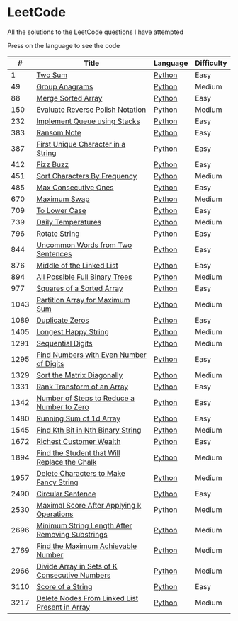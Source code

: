 # LeetCode

All the solutions to the LeetCode questions I have attempted

Press on the language to see the code

| #    | Title                                                                                                                             | Language                                                                      | Difficulty |
| ---- | --------------------------------------------------------------------------------------------------------------------------------- | ----------------------------------------------------------------------------- | ---------- |
| 1    | [Two Sum](https://leetcode.com/problems/two-sum/)                                                                                 | [Python](./Python%20Solutions/1-TwoSum.py)                                    | Easy       |
| 49   | [Group Anagrams](https://leetcode.com/problems/group-anagrams/)                                                                   | [Python](./Python%20Solutions/49-GroupAnagrams.py)                            | Medium     |
| 88   | [Merge Sorted Array](https://leetcode.com/problems/merge-sorted-array/)                                                           | [Python](./Python%20Solutions/88-MergeSortedArray.py)                         | Easy       |
| 150  | [Evaluate Reverse Polish Notation](https://leetcode.com/problems/evaluate-reverse-polish-notation/)                               | [Python](./Python%20Solutions/150-EvaluateReversePolishNotation.py)           | Medium     |
| 232  | [Implement Queue using Stacks](https://leetcode.com/problems/implement-queue-using-stacks/)                                       | [Python](./Python%20Solutions/232-QueueUsingStack.py)                         | Easy       |
| 383  | [Ransom Note](https://leetcode.com/problems/ransom-note/)                                                                         | [Python](./Python%20Solutions/383-RansomNote.py)                              | Easy       |
| 387  | [First Unique Character in a String](https://leetcode.com/problems/first-unique-character-in-a-string/)                           | [Python](./Python%20Solutions/387-FirstUniqChar.py)                           | Easy       |
| 412  | [Fizz Buzz](https://leetcode.com/problems/fizz-buzz/)                                                                             | [Python](./Python%20Solutions/412-FizzBuzz.py)                                | Easy       |
| 451  | [Sort Characters By Frequency](https://leetcode.com/problems/sort-characters-by-frequency/)                                       | [Python](./Python%20Solutions/451-SortCharactersByFrequency.py)               | Medium     |
| 485  | [Max Consecutive Ones](https://leetcode.com/problems/max-consecutive-ones/)                                                       | [Python](./Python%20Solutions/485-MaxConsecutiveOnes.py)                      | Easy       |
| 670  | [Maximum Swap](https://leetcode.com/problems/maximum-swap/)                                                                       | [Python](./Python%20Solutions/670-MaximumSwap.py)                             | Medium     |
| 709  | [To Lower Case](https://leetcode.com/problems/to-lower-case/)                                                                     | [Python](./Python%20Solutions/709-ToLower)                                    | Easy       |
| 739  | [Daily Temperatures](https://leetcode.com/problems/daily-temperatures/)                                                           | [Python](./Python%20Solutions/739-DailyTemperature.py)                        | Medium     |
| 796  | [Rotate String](https://leetcode.com/problems/rotate-string/)                                                                     | [Python](./Python%20Solutions/796-RotateString.py)                            | Easy       |
| 844  | [Uncommon Words from Two Sentences](https://leetcode.com/problems/uncommon-words-from-two-sentences/)                             | [Python](./Python%20Solutions/844-UncommonWords.py)                           | Easy       |
| 876  | [Middle of the Linked List](https://leetcode.com/problems/middle-of-the-linked-list/)                                             | [Python](./Python%20Solutions/876-MiddleOfLinkedList.py)                      | Easy       |
| 894  | [All Possible Full Binary Trees](https://leetcode.com/problems/all-possible-full-binary-trees/)                                   | [Python](./Python%20Solutions/894-AllPossibleFBT.py)                          | Medium     |
| 977  | [Squares of a Sorted Array](https://leetcode.com/problems/squares-of-a-sorted-array/)                                             | [Python](./Python%20Solutions/977-SquaresOfSortedArray.py)                    | Easy       |
| 1043 | [Partition Array for Maximum Sum](https://leetcode.com/problems/partition-array-for-maximum-sum/)                                 | [Python](./Python%20Solutions/1043-PartitionArrayforMaximumSum.py)            | Medium     |
| 1089 | [Duplicate Zeros](https://leetcode.com/problems/duplicate-zeros/)                                                                 | [Python](./Python%20Solutions/1089-DuplicateZeros.py)                         | Easy       |
| 1405 | [Longest Happy String](https://leetcode.com/problems/longest-happy-string/)                                                       | [Python](./Python%20Solutions/1405-LongestHappyString.py)                     | Medium     |
| 1291 | [Sequential Digits](https://leetcode.com/problems/sequential-digits/)                                                             | [Python](./Python%20Solutions/1291-SequentialDigits.py)                       | Medium     |
| 1295 | [Find Numbers with Even Number of Digits](https://leetcode.com/problems/find-numbers-with-even-number-of-digits/)                 | [Python](./Python%20Solutions/1295-NumberOfEvenDigits.py)                     | Easy       |
| 1329 | [Sort the Matrix Diagonally](https://leetcode.com/problems/sort-the-matrix-diagonally/)                                           | [Python](./Python%20Solutions/1329-SortMatrixDiagonally.py)                   | Medium     |
| 1331 | [Rank Transform of an Array](https://leetcode.com/problems/rank-transform-of-an-array/)                                           | [Python](./Python%20Solutions/1331-RankTransform.py)                          | Easy       |
| 1342 | [Number of Steps to Reduce a Number to Zero](https://leetcode.com/problems/number-of-steps-to-reduce-a-number-to-zero/)           | [Python](./Python%20Solutions/1342-ReduceNumber.py)                           | Easy       |
| 1480 | [Running Sum of 1d Array](https://leetcode.com/problems/running-sum-of-1d-array/)                                                 | [Python](./Python%20Solutions/1480-RunningSum.py)                             | Easy       |
| 1545 | [Find Kth Bit in Nth Binary String](https://leetcode.com/problems/find-kth-bit-in-nth-binary-string/)                             | [Python](./Python%20Solutions/1545-KthBitInNthBinaryString.py)                | Medium     |
| 1672 | [Richest Customer Wealth](https://leetcode.com/problems/richest-customer-wealth/)                                                 | [Python](./Python%20Solutions/1672-RichestCustomer.py)                        | Easy       |
| 1894 | [Find the Student that Will Replace the Chalk](https://leetcode.com/problems/find-the-student-that-will-replace-the-chalk/)       | [Python](./Python%20Solutions/1894-ReplaceChalk.py)                           | Medium     |
| 1957 | [Delete Characters to Make Fancy String](https://leetcode.com/problems/delete-characters-to-make-fancy-string/)                   | [Python](./Python%20Solutions/1957-FancyString.py)                            | Medium     |
| 2490 | [Circular Sentence](https://leetcode.com/problems/circular-sentence/)                                                             | [Python](./Python%20Solutions/2490-CircularSentence.py)                       | Easy       |
| 2530 | [Maximal Score After Applying k Operations](https://leetcode.com/problems/maximal-score-after-applying-k-operations/)             | [Python](./Python%20Solutions/2530-MaximalScore.py)                           | Medium     |
| 2696 | [Minimum String Length After Removing Substrings](https://leetcode.com/problems/minimum-string-length-after-removing-substrings/) | [Python](./Python%20Solutions/2696-MinimumStringLength.py)                    | Medium     |
| 2769 | [Find the Maximum Achievable Number](https://leetcode.com/problems/find-the-maximum-achievable-number/)                           | [Python](./Python%20Solutions/2769-MaxAchievableNumber.py)                    | Medium     |
| 2966 | [Divide Array in Sets of K Consecutive Numbers](https://leetcode.com/problems/divide-array-in-sets-of-k-consecutive-numbers/)     | [Python](./Python%20Solutions/2966-DivideArrayIntoArraysWithMaxDifference.py) | Medium     |
| 3110 | [Score of a String](https://leetcode.com/problems/score-of-a-string/)                                                             | [Python](./Python%20Solutions/3110-ScoreOfString.py)                          | Easy       |
| 3217 | [Delete Nodes From Linked List Present in Array](https://leetcode.com/problems/delete-nodes-from-linked-list-present-in-array/)   | [Python](./Python%20Solutions/3217-DeleteNodesFromListInArray.py)             | Medium     |
